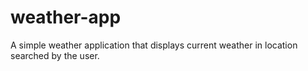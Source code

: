# weather-app
A simple weather application that displays current weather in location searched by the user.
